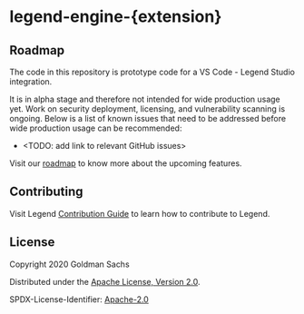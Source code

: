 
# legend-engine-{extension}

## Roadmap

The code in this repository is prototype code for a VS Code - Legend Studio integration. 

It is in alpha stage and therefore not intended for wide production usage yet. Work on security deployment, licensing, and vulnerability scanning is ongoing. Below is a list of known issues that need to be addressed before wide production usage can be recommended:
- <TODO: add link to relevant GitHub issues>

Visit our [roadmap](https://github.com/finos/legend#roadmap) to know more about the upcoming features.

## Contributing

Visit Legend [Contribution Guide](https://github.com/finos/legend/blob/master/CONTRIBUTING.md) to learn how to contribute to Legend.

## License

Copyright 2020 Goldman Sachs

Distributed under the [Apache License, Version 2.0](http://www.apache.org/licenses/LICENSE-2.0).

SPDX-License-Identifier: [Apache-2.0](https://spdx.org/licenses/Apache-2.0)
